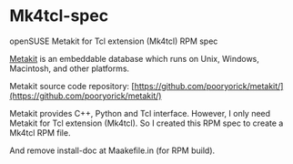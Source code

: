 # Mk4tcl-spec

openSUSE Metakit for Tcl extension (Mk4tcl) RPM spec  

[Metakit](http://equi4.com/metakit/) is an embeddable database which runs on Unix, Windows, Macintosh, and other platforms.

Metakit source code repository:
[https://github.com/pooryorick/metakit/](https://github.com/pooryorick/metakit/)

Metakit provides C++, Python and Tcl interface. However, I only need Metakit for Tcl extension (Mk4tcl).
So I created this RPM spec to create a Mk4tcl RPM file.

And remove install-doc at Maakefile.in (for RPM build).


